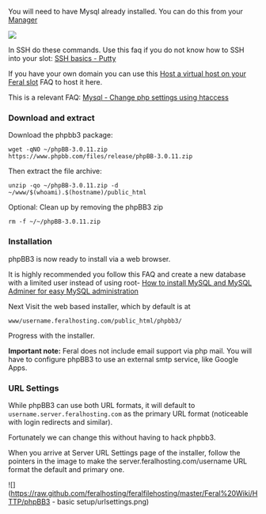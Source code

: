 
You will need to have Mysql already installed. You can do this from your [Manager](https://www.feralhosting.com/manager/)

![](https://raw.github.com/feralhosting/feralfilehosting/master/Feral%20Wiki/HTTP/Worpress/installmysql.png)

In SSH do these commands. Use this faq if you do not know how to SSH into your slot: [SSH basics - Putty](https://www.feralhosting.com/faq/view?question=12)

If you have your own domain you can use this [Host a virtual host on your Feral slot](https://www.feralhosting.com/faq/view?question=52) FAQ to host it here.

This is a relevant FAQ: [Mysql - Change php settings using htaccess](https://www.feralhosting.com/faq/view?question=213)

### Download and extract

Download the phpbb3 package:

```
wget -qNO ~/phpBB-3.0.11.zip https://www.phpbb.com/files/release/phpBB-3.0.11.zip
```

Then extract the file archive:

```
unzip -qo ~/phpBB-3.0.11.zip -d ~/www/$(whoami).$(hostname)/public_html
```

Optional: Clean up by removing the phpBB3 zip

```
rm -f ~/~/phpBB-3.0.11.zip
```

### Installation

phpBB3 is now ready to install via a web browser.

It is highly recommended you follow this FAQ and create a new database with a limited user instead of using root- [How to install MySQL and MySQL Adminer for easy MySQL administration](https://www.feralhosting.com/faq/view?question=116)

Next Visit the web based installer, which by default is at

```
www/username.feralhosting.com/public_html/phpbb3/
```

Progress with the installer.

**Important note:** Feral does not include email support via php mail. You will have to configure phpBB3 to use an external smtp service, like Google Apps.

### URL Settings

While phpBB3 can use both URL formats, it will default to `username.server.feralhosting.com` as the primary URL format (noticeable with login redirects and similar). 

Fortunately we can change this without having to hack phpbb3.

When you arrive at Server URL Settings page of the installer, follow the pointers in the image to make the server.feralhosting.com/username URL format the default and primary one.

![](https://raw.github.com/feralhosting/feralfilehosting/master/Feral%20Wiki/HTTP/phpBB3 - basic setup/urlsettings.png)



